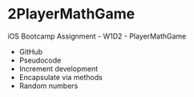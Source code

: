 # 2PlayerMathGame
iOS Bootcamp Assignment - W1D2 - PlayerMathGame

* GitHub
* Pseudocode
* Increment development
* Encapsulate via methods
* Random numbers
